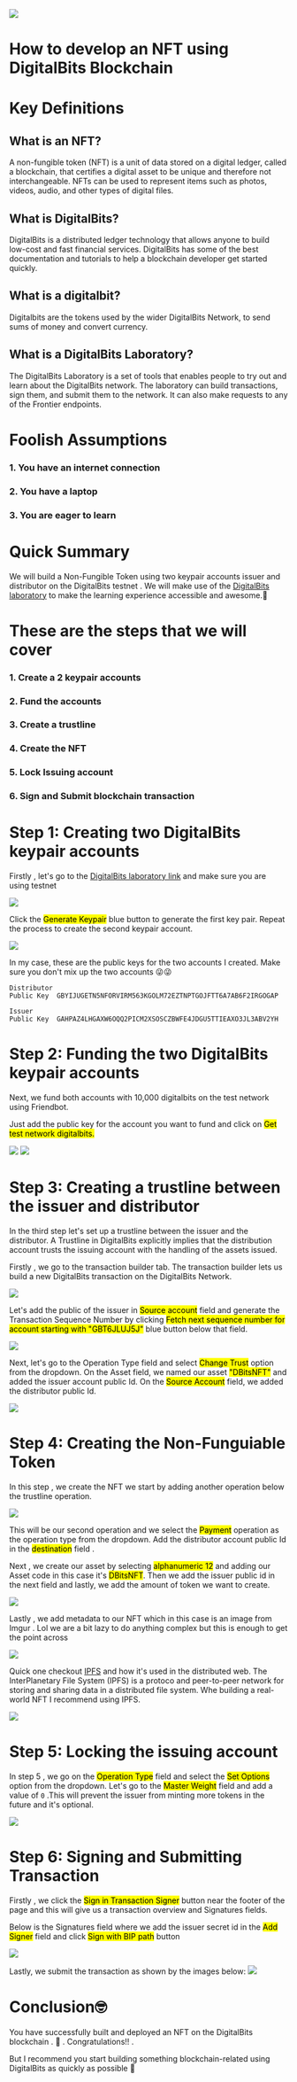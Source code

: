 <img src="./img/logo.webp" />

# How to develop an NFT using DigitalBits Blockchain 

# Key Definitions 
## What is an NFT? 

A non-fungible token (NFT) is a unit of data stored on a digital ledger, called a blockchain, that certifies a digital asset to be unique and therefore not interchangeable. NFTs can be used to represent items such as photos, videos, audio, and other types of digital files.

##  What is DigitalBits? 

DigitalBits is a distributed ledger technology that allows anyone to build low-cost and fast financial services. DigitalBits has some of the best documentation and tutorials to help a blockchain developer get started quickly.

## What is a digitalbit? 

Digitalbits are the tokens used by the wider DigitalBits Network, to send sums of money and convert currency.

##  What is a DigitalBits Laboratory? 

The DigitalBits Laboratory is a set of tools that enables people to try out and learn about the DigitalBits network. The laboratory can build transactions, sign them, and submit them to the network. It can also make requests to any of the Frontier endpoints.

#  Foolish Assumptions 

### 1. You have an internet connection
### 2. You have a laptop
### 3. You are eager to learn

#  Quick Summary 

We will build a Non-Fungible Token using two keypair accounts issuer and distributor on the DigitalBits testnet . We will make use of the [DigitalBits laboratory](https://laboratory.livenet.DigitalBits.io/) to make the learning experience accessible and awesome.🤗

#  These are the steps that we will cover 

### 1. Create a 2 keypair accounts

### 2. Fund the accounts

### 3. Create a trustline

### 4. Create the NFT

### 5. Lock Issuing account

### 6. Sign and Submit blockchain transaction

#  Step 1: Creating two DigitalBits keypair accounts 

Firstly , let's go to the [DigitalBits laboratory link](https://laboratory.livenet.digitalbits.io/) and make sure you are using testnet 

<img src="./img/lab.png" />


Click the <mark>Generate Keypair</mark> blue button to generate the first key pair. Repeat the process to create the second keypair account.

<img src="./img/gen_key.png" />

In my case, these are the public keys for the two accounts I created. Make sure you don't mix up the two accounts 😜😜

```text
Distributor
Public Key	GBYIJUGETN5NFORVIRM563KGOLM72EZTNPTGOJFTT6A7AB6F2IRGOGAP

Issuer
Public Key	GAHPAZ4LHGAXW6OQQ2PICM2XSOSCZBWFE4JDGU5TTIEAXO3JL3ABV2YH
```

# Step 2: Funding the two DigitalBits keypair accounts

Next, we fund both accounts with 10,000 digitalbits on the test network using Friendbot.

Just add the public key for the account you want to fund and click on <mark>Get test network digitalbits.</mark>

<img src="./img/fund1.png" />

<img src="./img/fund2.png" />

# Step 3: Creating a trustline between the issuer and distributor 
In the third step let's set up a trustline between the issuer and the distributor. A Trustline in DigitalBits explicitly implies that the distribution account trusts the issuing account with the handling of the assets issued.

Firstly , we go to the transaction builder tab. The transaction builder lets us build a new DigitalBits transaction on the DigitalBits Network.

<img src="./img/builder.png" />


Let's add the public of the issuer in <mark>Source account</mark> field and generate the Transaction Sequence Number by clicking <mark>Fetch next sequence number for account starting with "GBT6JLUJ5J"</mark> blue button below that field.

<img src="./img/builder1.png" />

Next, let's go to the Operation Type field and select <mark>Change Trust</mark> option from the dropdown. On the Asset field, we named our asset <mark>"DBitsNFT"</mark> and added the issuer account public Id. On the <mark>Source Account</mark> field, we added the distributor public Id.

<img src="./img/builder2.png" />


# Step 4: Creating the Non-Funguiable Token 

In this step , we create the NFT we start by adding another operation below the trustline operation.

<img src="./img/add-operation.png" />

This will be our second operation and we select the <mark>Payment</mark> operation as the operation type from the dropdown. Add the distributor account public Id in the <mark>destination</mark> field .

Next , we create our asset by selecting <mark>alphanumeric 12</mark> and adding our Asset code in this case it's <mark>DBitsNFT</mark>. Then we add the issuer public id in the next field and lastly, we add the amount of token we want to create.

<img src="./img/builder3.png" />

Lastly , we add metadata to our NFT which in this case is an image from Imgur . Lol we are a bit lazy to do anything complex but this is enough to get the point across

<img src="./img/builder4.png" />

Quick one checkout  [IPFS](https://ipfs.io/) and how it's used in the distributed web. The InterPlanetary File System (IPFS) is a protoco and peer-to-peer network for storing and sharing data in a distributed file system. Whe building a real-world NFT I recommend using IPFS.

<img src="./img/ipfs.png" />

#  Step 5: Locking the issuing account 

In step 5 , we go on the <mark>Operation Type</mark> field and select the <mark>Set Options</mark> option from the dropdown. Let's go to the <mark>Master Weight</mark> field and add a value of `0` .This will prevent the issuer from minting more tokens in the future and it's optional.

<img src="./img/builder5.png" />

#  Step 6: Signing and Submitting Transaction 

Firstly , we click the <mark>Sign in Transaction Signer</mark> button near the footer of the page and this will
give us a transaction overview and Signatures fields.

Below is the Signatures field where we add the issuer secret id in the <mark>Add Signer</mark> field and click <mark>Sign with BIP path</mark> button 

<img src="./img/signature.png" />


Lastly, we submit the transaction as shown by the images below: 
<img src="./img/signed1.png" />

# Conclusion🤓 

You have successfully built and deployed an NFT on the DigitalBits blockchain . 🚀 . Congratulations!! .

But I recommend you start building something blockchain-related using DigitalBits as quickly as possible 🦾 